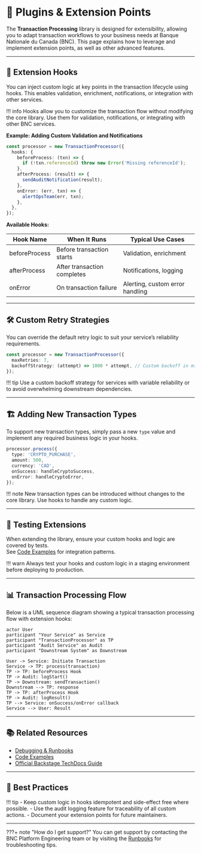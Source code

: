 # 🧩 Plugins & Extension Points

The **Transaction Processing** library is designed for extensibility, allowing you to adapt transaction workflows to your business needs at Banque Nationale du Canada (BNC). This page explains how to leverage and implement extension points, as well as other advanced features.

---

## 🔌 Extension Hooks

You can inject custom logic at key points in the transaction lifecycle using hooks. This enables validation, enrichment, notifications, or integration with other services.

<!-- prettier-ignore -->
!!! info
    Hooks allow you to customize the transaction flow without modifying the core library. Use them for validation, notifications, or integrating with other BNC services.

**Example: Adding Custom Validation and Notifications**

```typescript
const processor = new TransactionProcessor({
  hooks: {
    beforeProcess: (txn) => {
      if (!txn.referenceId) throw new Error('Missing referenceId');
    },
    afterProcess: (result) => {
      sendAuditNotification(result);
    },
    onError: (err, txn) => {
      alertOpsTeam(err, txn);
    },
  },
});
```

**Available Hooks:**

| Hook Name      | When It Runs                | Typical Use Cases                  |
|----------------|----------------------------|------------------------------------|
| beforeProcess  | Before transaction starts   | Validation, enrichment             |
| afterProcess   | After transaction completes | Notifications, logging             |
| onError        | On transaction failure      | Alerting, custom error handling    |

---

## 🛠️ Custom Retry Strategies

You can override the default retry logic to suit your service’s reliability requirements.

```typescript
const processor = new TransactionProcessor({
  maxRetries: 7,
  backoffStrategy: (attempt) => 1000 * attempt, // Custom backoff in ms
});
```

<!-- prettier-ignore -->
!!! tip
    Use a custom backoff strategy for services with variable reliability or to avoid overwhelming downstream dependencies.

---

## 🏗️ Adding New Transaction Types

To support new transaction types, simply pass a new `type` value and implement any required business logic in your hooks.

```typescript
processor.process({
  type: 'CRYPTO_PURCHASE',
  amount: 500,
  currency: 'CAD',
  onSuccess: handleCryptoSuccess,
  onError: handleCryptoError,
});
```

<!-- prettier-ignore -->
!!! note
    New transaction types can be introduced without changes to the core library. Use hooks to handle any custom logic.

---

## 🧪 Testing Extensions

When extending the library, ensure your custom hooks and logic are covered by tests.  
See [Code Examples](code/code-sample.md) for integration patterns.

<!-- prettier-ignore -->
!!! warn
    Always test your hooks and custom logic in a staging environment before deploying to production.

---

## 📊 Transaction Processing Flow

Below is a UML sequence diagram showing a typical transaction processing flow with extension hooks:

```plantuml format="svg" classes="uml myDiagram" alt="Transaction Processing UML" title="Transaction Processing UML" width="600px" height="300px"
actor User
participant "Your Service" as Service
participant "TransactionProcessor" as TP
participant "Audit Service" as Audit
participant "Downstream System" as Downstream

User -> Service: Initiate Transaction
Service -> TP: process(transaction)
TP -> TP: beforeProcess Hook
TP -> Audit: logStart()
TP -> Downstream: sendTransaction()
Downstream --> TP: response
TP -> TP: afterProcess Hook
TP -> Audit: logResult()
TP --> Service: onSuccess/onError callback
Service --> User: Result
```

---

## 📚 Related Resources

- [Debugging & Runbooks](sub-page.md)
- [Code Examples](code/code-sample.md)
- [Official Backstage TechDocs Guide](https://backstage.io/docs/features/techdocs/)

---

## 📝 Best Practices

<!-- prettier-ignore -->
!!! tip
    - Keep custom logic in hooks idempotent and side-effect free where possible.
    - Use the audit logging feature for traceability of all custom actions.
    - Document your extension points for future maintainers.

---

<!-- prettier-ignore -->
???+ note "How do I get support?"
    You can get support by contacting the BNC Platform Engineering team or by visiting the [Runbooks](sub-page.md) for troubleshooting tips.